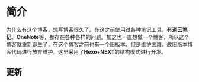 # 简介
为什么有这个博客，想写博客很久了。在这之前使用过各种笔记工具，**有道云笔记**、**OneNote**等，都存在各种各样的问题。加之也一直想做一个博客，所以这个博客就重新诞生了，在这个博客之前也有一个旧版本，但是维护困难，故旧版本博客代码进行放弃维护，这里采用了**Hexo**+**NEXT**的结构模式进行开发。

## 更新

